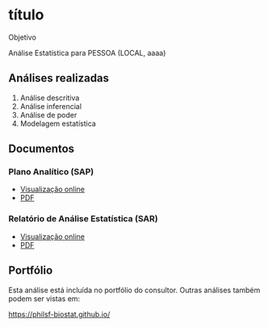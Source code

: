 <!-- Instruções -->

<!-- - substituir yyyy-NNN-XX -->
<!-- - v01: substituir mmm01/mmm02 pela milestone -->
<!-- - v02: substituir ppp01/ppp02 pelo projeto -->
<!-- - Remover esse bloco -->

# título

Objetivo

Análise Estatística para PESSOA (LOCAL, aaaa)

## Análises realizadas

1. Análise descritiva
1. Análise inferencial
1. Análise de poder
1. Modelagem estatística

## Documentos

### Plano Analítico (SAP)

<!-- - [Visualização online][sapviz-v02] -->
<!-- - [Download][sappdf-v02] -->

- [Visualização online][sapviz-v01]
- [PDF][sappdf-v01]

### Relatório de Análise Estatística (SAR)

<!-- - [Visualização online][reportviz-v02] -->
<!-- - [Download][pdf-v02] -->

- [Visualização online][reportviz-v01]
- [PDF][pdf-v01]

## Portfólio

Esta análise está incluída no portfólio do consultor.
Outras análises também podem ser vistas em:

https://philsf-biostat.github.io/

<!-- --- -->

[sapviz-v01]: report/SAP-2021-013-VB-v01.md
[sapviz-v02]: report/SAP-2021-013-VB-v02.md
[sappdf-v01]: https://docs.google.com/viewer?url=https://github.com/philsf-biostat/SAR-2021-013-VB/raw/main/report/SAP-2021-013-VB-v01.pdf
[sappdf-v02]: https://docs.google.com/viewer?url=https://github.com/philsf-biostat/SAR-2021-013-VB/raw/main/report/SAP-2021-013-VB-v02.pdf

[reportviz-v01]: report/SAR-2021-013-VB-v01.md
[reportviz-v02]: report/SAR-2021-013-VB-v02.md
[pdf-v01]: https://docs.google.com/viewer?url=https://github.com/philsf-biostat/SAR-2021-013-VB/raw/main/report/SAR-2021-013-VB-v01.pdf
[pdf-v02]: https://docs.google.com/viewer?url=https://github.com/philsf-biostat/SAR-2021-013-VB/raw/main/report/SAR-2021-013-VB-v02.pdf
[docx-v01]: https://docs.google.com/viewer?url=https://github.com/philsf-biostat/SAR-2021-013-VB/raw/main/report/SAR-2021-013-VB-v01.docx
[docx-v02]: https://docs.google.com/viewer?url=https://github.com/philsf-biostat/SAR-2021-013-VB/raw/main/report/SAR-2021-013-VB-v02.docx

[releases]: https://github.com/philsf-biostat/SAR-2021-013-VB/releases/
[milestone-v01]: https://github.com/philsf-biostat/SAR-2021-013-VB/milestone/mmm01
[v01-project]: https://github.com/philsf-biostat/SAR-2021-013-VB/projects/ppp01
[milestone-v02]: https://github.com/philsf-biostat/SAR-2021-013-VB/milestone/mmm02
[v02-project]: https://github.com/philsf-biostat/SAR-2021-013-VB/projects/ppp02
